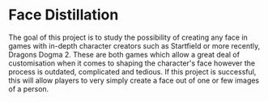# Face Distillation
The goal of this project is to study the possibility of creating any face in games with in-depth character creators such as Startfield or more recently, Dragons Dogma 2. These are both games which allow a great deal of customisation when it comes to shaping the character's face however the process is outdated, complicated and tedious. 
If this project is successful, this will allow players to very simply create a face out of one or few images of a person. 
